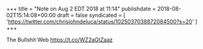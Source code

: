 +++
title = "Note on Aug 2 EDT 2018 at 11:14"
publishdate = 2018-08-02T15:14:08+00:00
draft = false
syndicated = [ 'https://twitter.com/chrisjohndeluca/status/1025037038872084500?s=20' ]
+++

The Bullshit Web https://t.co/WZ2aGtZaaz
